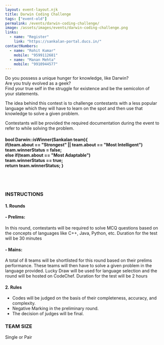 ```yaml
---
layout: event-layout.njk
title: Darwin Coding Challenge
tags: ["event-old"]
permalink: /events/darwin-coding-challenge/
image: /assets/images/events/darwin-coding-challenge.png
links:
  - name: "Register"
    link: "https://sankalan-portal.ducs.in/"
contactNumbers:
  - name: "Rohit Kumar"
    mobile: "9599112681"
  - name: "Manan Mehta"
    mobile: "9910944577"
---
```


Do you possess a unique hunger for knowledge, like Darwin?</br>
Are you truly evolved as a geek?</br>
Find your true self in the struggle for existence and be the semicolon of your statements.</br>

The idea behind this contest is to challenge contestants with a less popular language which they
will have to learn on the spot and then use that knowledge to solve a given problem.

Contestants will be provided the required documentation during the event to refer to while
solving the problem.

<h4>
bool Darwin::isWinner(Sankalan team){</br>
if(team.about == "Strongest" || team.about == "Most Intelligent")</br>
team.winnerStatus = false;</br>
else if(team.about == "Most Adaptable")<br/>
team.winnerStatus == true;</br>
return team.winnerStatus;
}
</h4>
<br/>
<br/>

### INSTRUCTIONS

#### 1. Rounds

#### - Prelims:

In this round, contestants will be required to solve MCQ questions based on
the concepts of languages like C++, Java, Python, etc. Duration for the test will be 30
minutes

#### - Mains:

A total of 8 teams will be shortlisted for this round based on their prelims
performance. These teams will then have to solve a given problem in the language
provided. Lucky Draw will be used for language selection and the round will be hosted
on CodeChef. Duration for the test will be 2 hours

#### 2. Rules

- Codes will be judged on the basis of their completeness, accuracy, and complexity.
- Negative Marking in the preliminary round.
- The decision of judges will be final.

### TEAM SIZE

Single or Pair
